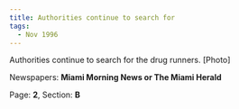 ```yaml
---  
title: Authorities continue to search for  
tags:  
  - Nov 1996  
---  
```

  
Authorities continue to search for the drug runners. [Photo]  
  
Newspapers: **Miami Morning News or The Miami Herald**  
  
Page: **2**, Section: **B** 
